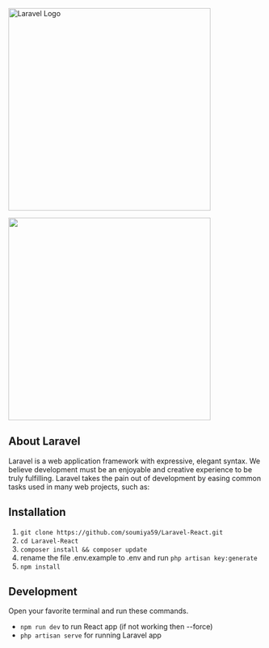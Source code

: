 <p align="center">
    <p style="padding-right:20px"><a href="https://laravel.com" target="_blank"><img src="https://raw.githubusercontent.com/laravel/art/master/logo-lockup/5%20SVG/2%20CMYK/1%20Full%20Color/laravel-logolockup-cmyk-red.svg" width="400" alt="Laravel Logo"></a></p>
    <p><img src="https://cdn.jsdelivr.net/gh/devicons/devicon/icons/react/react-original-wordmark.svg" width="400" /></p>
</p>

## About Laravel

Laravel is a web application framework with expressive, elegant syntax. We believe development must be an enjoyable and creative experience to be truly fulfilling. Laravel takes the pain out of development by easing common tasks used in many web projects, such as:
## Installation
1. `git clone https://github.com/soumiya59/Laravel-React.git`
2. `cd Laravel-React`
3. `composer install && composer update`
4.  rename the file .env.example to .env and run `php artisan key:generate`
5. `npm install`

## Development

Open your favorite terminal and run these commands. 
- `npm run dev` to run React app (if not working then --force)
- `php artisan serve` for running Laravel app